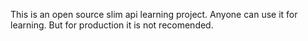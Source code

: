 This is an open source slim api learning project. Anyone can use it for learning. But for production it is not recomended.
